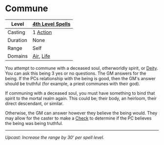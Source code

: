 # Commune

| Level    | [4th Level Spells](4th%20Level%20Spells.md)                                |
| -------- | -------------------------------------------------------------------------- |
| Casting  | 1 [Action](../../../../Game%20Procedures/Core%20Procedures/Action.md)      |
| Duration | None                                                                       |
| Range    | Self                                                                       |
| Domains  | [Air](../../Spell%20Domains/Air.md), [Life](../../Spell%20Domains/Life.md) |

You attempt to commune with a deceased soul, otherworldly spirit, or [Deity](../../../Deities/Deities.md). You can ask this being 3 yes or no questions. The GM answers for the being. If the PCs relationship with the being is good, then the GM's answer should be truthful (for example, a priest communes with their god).

If communing with a deceased soul, you must have something to bind that spirit to the mortal realm again. This could be; their body, an heirloom, their direct descendant, or similar.

Otherwise, the GM can answer however they believe the being would. They may allow for the caster to make a [Check](../../../../Game%20Procedures/Core%20Procedures/Check.md) to determine if the PC believes the being was being truthful.

---
*Upcast: Increase the range by 30' per spell level.*
